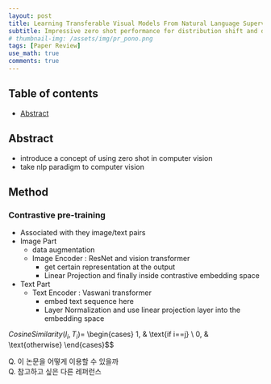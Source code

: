 ```yaml
---
layout: post
title: Learning Transferable Visual Models From Natural Language Supervision - 작성중
subtitle: Impressive zero shot performance for distribution shift and domain generalization
# thumbnail-img: /assets/img/pr_pono.png 
tags: [Paper Review]
use_math: true
comments: true
---
```


## Table of contents
- [Abstract](#abstract)

## Abstract
- introduce a concept of using zero shot in computer vision
- take nlp paradigm to computer vision 

## Method
### Contrastive pre-training
- Associated with they image/text pairs
- Image Part
  - data augmentation 
  - Image Encoder : ResNet and vision transformer
    - get certain representation at the output 
    - Linear Projection and finally inside contrastive embedding space
- Text Part
  - Text Encoder : Vaswani transformer
    - embed text sequence here 
    - Layer Normalization and use linear projection layer into the embedding space  

  
$Cosine Similarity(I_i,T_i) =$
\begin{cases}
1,  & \text{if i==j} \\
0, & \text{otherwise}
\end{cases}$$



Q. 이 논문을 어떻게 이용할 수 있을까  
Q. 참고하고 싶은 다른 레퍼런스
